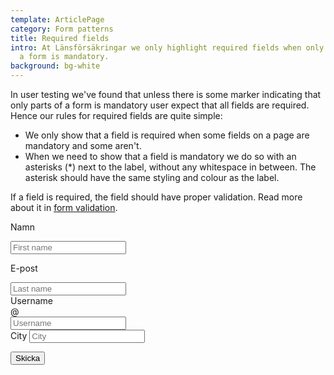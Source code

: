 ```yaml
---
template: ArticlePage
category: Form patterns
title: Required fields
intro: At Länsförsäkringar we only highlight required fields when only parts of
  a form is mandatory.
background: bg-white
---
```

In user testing we've found that  unless there is some marker indicating that only parts of a form is mandatory user expect that all fields are required. Hence our rules for required fields are quite simple:

* We only show that a field is required when some fields on a page are mandatory and some aren't.
* When we need to show that a field is mandatory we do so with an asterisks (*) next to the label, without any whitespace in between. The asterisk should have the same styling and colour as the label.

If a field is required, the field should have proper validation. Read more about it in [form validation](../form-validation).

<LfuiWrapper script="var form = document.getElementById('needs-validation');         var pristine = new Pristine(form);      form.addEventListener('submit', function (e) {        e.preventDefault();                       var valid = pristine.validate();       });">

<form id="needs-validation" novalidate>



<div class="row">
<div class="col-md-6">
<div class="form-group">

<label for="validationCustom01">Namn</label>

<input type="text" class="form-control" id="validationCustom01" placeholder="First name" required>



</div>
<div class="col-md-6">
<div class="form-group">

<label for="validationCustom02">E-post</label>

<input type="text" class="form-control" id="validationCustom02" placeholder="Last name" required>



</div>
</div>
<div class="row">
<div class="col-md-6">
<div class="form-group">
<label for="validationCustomUsername">Username</label>
<div class="input-group">
<div class="input-group-prepend">
<span class="input-group-text" id="inputGroupPrepend">@</span>
</div>
<input type="text" class="form-control" id="validationCustomUsername" placeholder="Username" aria-describedby="inputGroupPrepend" required>
</div>
</div>
<div class="col-md-6">
<div class="form-group">
<label for="validationCustom03">City</label>
<input type="text" class="form-control" id="validationCustom03" placeholder="City" required>
</div>
</div>



<div class="row">

<div class="col-12 text-right">



<button class="btn btn-sm-block btn-primary mb-2" type="submit">Skicka</button>



</div>
</div>
</form>
</LfuiWrapper>
